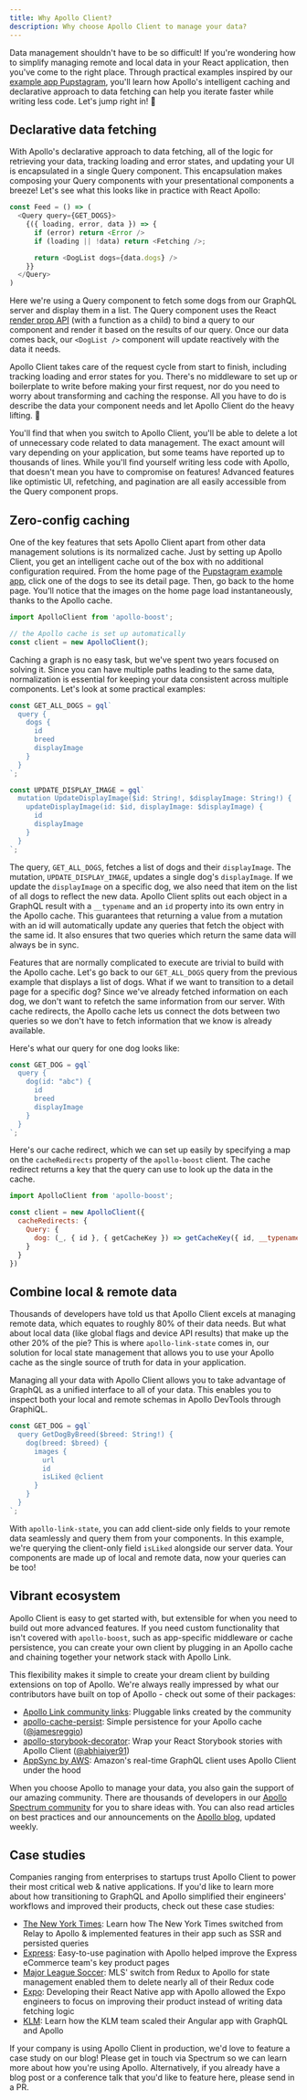 ```yaml
---
title: Why Apollo Client?
description: Why choose Apollo Client to manage your data?
---
```


Data management shouldn't have to be so difficult! If you're wondering how to simplify managing remote and local data in your React application, then you've come to the right place. Through practical examples inspired by our [example app Pupstagram](https://codesandbox.io/s/r5qp83z0yq), you'll learn how Apollo's intelligent caching and declarative approach to data fetching can help you iterate faster while writing less code. Let's jump right in! 🚀

<h2 id="declarative-data">Declarative data fetching</h2>

With Apollo's declarative approach to data fetching, all of the logic for retrieving your data, tracking loading and error states, and updating your UI is encapsulated in a single Query component. This encapsulation makes composing your Query components with your presentational components a breeze! Let's see what this looks like in practice with React Apollo:

```js
const Feed = () => (
  <Query query={GET_DOGS}>
    {({ loading, error, data }) => {
      if (error) return <Error />
      if (loading || !data) return <Fetching />;

      return <DogList dogs={data.dogs} />
    }}
  </Query>
)
```

Here we're using a Query component to fetch some dogs from our GraphQL server and display them in a list. The Query component uses the React [render prop API](https://reactjs.org/docs/render-props.html) (with a function as a child) to bind a query to our component and render it based on the results of our query. Once our data comes back, our `<DogList />` component will update reactively with the data it needs.

Apollo Client takes care of the request cycle from start to finish, including tracking loading and error states for you. There's no middleware to set up or boilerplate to write before making your first request, nor do you need to worry about transforming and caching the response. All you have to do is describe the data your component needs and let Apollo Client do the heavy lifting. 💪

You'll find that when you switch to Apollo Client, you'll be able to delete a lot of unnecessary code related to data management. The exact amount will vary depending on your application, but some teams have reported up to thousands of lines. While you'll find yourself writing less code with Apollo, that doesn't mean you have to compromise on features! Advanced features like optimistic UI, refetching, and pagination are all easily accessible from the Query component props.

<h2 id="caching">Zero-config caching</h2>

One of the key features that sets Apollo Client apart from other data management solutions is its normalized cache. Just by setting up Apollo Client, you get an intelligent cache out of the box with no additional configuration required. From the home page of the [Pupstagram example app](https://codesandbox.io/s/r5qp83z0yq), click one of the dogs to see its detail page. Then, go back to the home page. You'll notice that the images on the home page load instantaneously, thanks to the Apollo cache.

```js
import ApolloClient from 'apollo-boost';

// the Apollo cache is set up automatically
const client = new ApolloClient();
```

Caching a graph is no easy task, but we've spent two years focused on solving it. Since you can have multiple paths leading to the same data, normalization is essential for keeping your data consistent across multiple components. Let's look at some practical examples:

```js
const GET_ALL_DOGS = gql`
  query {
    dogs {
      id
      breed
      displayImage
    }
  }
`;

const UPDATE_DISPLAY_IMAGE = gql`
  mutation UpdateDisplayImage($id: String!, $displayImage: String!) {
    updateDisplayImage(id: $id, displayImage: $displayImage) {
      id
      displayImage
    }
  }
`;
```

The query, `GET_ALL_DOGS`, fetches a list of dogs and their `displayImage`. The mutation, `UPDATE_DISPLAY_IMAGE`, updates a single dog's `displayImage`. If we update the `displayImage` on a specific dog, we also need that item on the list of all dogs to reflect the new data. Apollo Client splits out each object in a GraphQL result with a `__typename` and an `id` property into its own entry in the Apollo cache. This guarantees that returning a value from a mutation with an id will automatically update any queries that fetch the object with the same id. It also ensures that two queries which return the same data will always be in sync.

Features that are normally complicated to execute are trivial to build with the Apollo cache. Let's go back to our `GET_ALL_DOGS` query from the previous example that displays a list of dogs. What if we want to transition to a detail page for a specific dog? Since we've already fetched information on each dog, we don't want to refetch the same information from our server. With cache redirects, the Apollo cache lets us connect the dots between two queries so we don't have to fetch information that we know is already available.

Here's what our query for one dog looks like:

```js
const GET_DOG = gql`
  query {
    dog(id: "abc") {
      id
      breed
      displayImage
    }
  }
`;
```

Here's our cache redirect, which we can set up easily by specifying a map on the `cacheRedirects` property of the `apollo-boost` client. The cache redirect returns a key that the query can use to look up the data in the cache.

```js
import ApolloClient from 'apollo-boost';

const client = new ApolloClient({
  cacheRedirects: {
    Query: {
      dog: (_, { id }, { getCacheKey }) => getCacheKey({ id, __typename: 'Dog' })
    }
  }
})
```

<h2 id="combine-data">Combine local & remote data</h2>

Thousands of developers have told us that Apollo Client excels at managing remote data, which equates to roughly 80% of their data needs. But what about local data (like global flags and device API results) that make up the other 20% of the pie? This is where `apollo-link-state` comes in, our solution for local state management that allows you to use your Apollo cache as the single source of truth for data in your application.

Managing all your data with Apollo Client allows you to take advantage of GraphQL as a unified interface to all of your data. This enables you to inspect both your local and remote schemas in Apollo DevTools through GraphiQL.

```js
const GET_DOG = gql`
  query GetDogByBreed($breed: String!) {
    dog(breed: $breed) {
      images {
        url
        id
        isLiked @client
      }
    }
  }
`;
```

With `apollo-link-state`, you can add client-side only fields to your remote data seamlessly and query them from your components. In this example, we're querying the client-only field `isLiked` alongside our server data. Your components are made up of local and remote data, now your queries can be too!

<h2 id="ecosystem">Vibrant ecosystem</h2>

Apollo Client is easy to get started with, but extensible for when you need to build out more advanced features. If you need custom functionality that isn't covered with `apollo-boost`, such as app-specific middleware or cache persistence, you can create your own client by plugging in an Apollo cache and chaining together your network stack with Apollo Link.

This flexibility makes it simple to create your dream client by building extensions on top of Apollo. We're always really impressed by what our contributors have built on top of Apollo - check out some of their packages:
- [Apollo Link community links](/docs/link/links/community.html): Pluggable links created by the community
- [apollo-cache-persist](https://blog.apollographql.com/announcing-apollo-cache-persist-cb05aec16325): Simple persistence for your Apollo cache ([@jamesreggio](https://github.com/jamesreggio))
- [apollo-storybook-decorator](https://github.com/abhiaiyer91/apollo-storybook-decorator): Wrap your React Storybook stories with Apollo Client ([@abhiaiyer91](https://github.com/abhiaiyer91))
- [AppSync by AWS](https://blog.apollographql.com/aws-appsync-powered-by-apollo-df61eb706183): Amazon's real-time GraphQL client uses Apollo Client under the hood

When you choose Apollo to manage your data, you also gain the support of our amazing community. There are thousands of developers in our [Apollo Spectrum community](https://spectrum.chat/apollo) for you to share ideas with. You can also read articles on best practices and our announcements on the [Apollo blog](https://blog.apollographql.com/), updated weekly.

<h2 id="case-studies">Case studies</h2>

Companies ranging from enterprises to startups trust Apollo Client to power their most critical web & native applications. If you'd like to learn more about how transitioning to GraphQL and Apollo simplified their engineers' workflows and improved their products, check out these case studies:

- [The New York Times](https://open.nytimes.com/the-new-york-times-now-on-apollo-b9a78a5038c): Learn how The New York Times switched from Relay to Apollo & implemented features in their app such as SSR and persisted queries
- [Express](https://blog.apollographql.com/changing-the-architecture-of-express-com-23c950d43323): Easy-to-use pagination with Apollo helped improve the Express eCommerce team's key product pages
- [Major League Soccer](https://blog.apollographql.com/reducing-our-redux-code-with-react-apollo-5091b9de9c2a): MLS' switch from Redux to Apollo for state management enabled them to delete nearly all of their Redux code
- [Expo](https://blog.apollographql.com/using-graphql-apollo-at-expo-4c1f21f0f115): Developing their React Native app with Apollo allowed the Expo engineers to focus on improving their product instead of writing data fetching logic
- [KLM](https://youtu.be/T2njjXHdKqw): Learn how the KLM team scaled their Angular app with GraphQL and Apollo

If your company is using Apollo Client in production, we'd love to feature a case study on our blog! Please get in touch via Spectrum so we can learn more about how you're using Apollo. Alternatively, if you already have a blog post or a conference talk that you'd like to feature here, please send in a PR.
